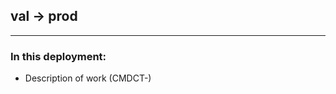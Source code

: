## val → prod
---
### In this deployment:
<!-- List all work that is part of this deployment -->
<!-- - Description of work (CMDCT-<ticket-number>) -->

- Description of work (CMDCT-)
